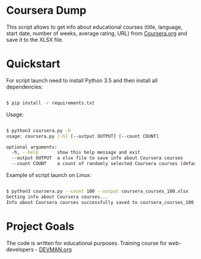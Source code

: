 # Coursera Dump

This script allows to get info about educational courses (title, language, start date, number of weeks, average rating, URL) from [Coursera.org](https://www.coursera.org/) and save it to the XLSX file.

# Quickstart

For script launch need to install Python 3.5 and then install all dependencies:

```bash

$ pip install -r requirements.txt

```

Usage:

```bash

$ python3 coursera.py -h
usage: coursera.py [-h] [--output OUTPUT] [--count COUNT]

optional arguments:
  -h, --help       show this help message and exit
  --output OUTPUT  a xlsx file to save info about Coursera courses
  --count COUNT    a count of randomly selected Coursera courses (default: 20)

```

Example of script launch on Linux:

```bash

$ python3 coursera.py --count 100 --output coursera_courses_100.xlsx
Getting info about Coursera courses...
Info about Coursera courses successfully saved to coursera_courses_100.xlsx

```

# Project Goals

The code is written for educational purposes. Training course for web-developers - [DEVMAN.org](https://devman.org)
